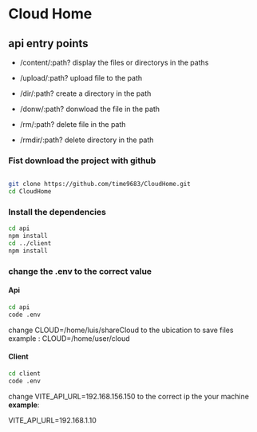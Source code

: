  
# Cloud Home

## api entry points

- /content/:path?
display the files or directorys in the paths

- /upload/:path?
upload file to the path

- /dir/:path?
create a directory in the path

- /donw/:path?
donwload the file in the path

- /rm/:path?
delete file in the path

- /rmdir/:path?
delete directory in the path

### Fist download the project with github

```bash

git clone https://github.com/time9683/CloudHome.git
cd CloudHome
```

### Install the dependencies

```bash
cd api
npm install
cd ../client
npm install
```

### change the .env to the correct value

#### Api

```bash
cd api
code .env 
```

change  CLOUD=/home/luis/shareCloud to the ubication to save files
example :
CLOUD=/home/user/cloud

#### Client

```bash
cd client
code .env
```

change  VITE_API_URL=192.168.156.150 to the correct ip the your machine
**example**:

VITE_API_URL=192.168.1.10

